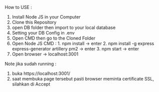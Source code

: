 How to USE :

1. Install Node JS in your Computer
2. Clone this Repository
3. open DB folder then import to your local database
4. Setting your DB Config in .env
5. Open CMD then go to the Cloned Folder
6. Open Node JS CMD :   1. npm install -> enter
                        2. npm install -g express express-generator artillery pm2 -> enter
                        3. npm start -> enter
7. Open browser -> localhost:3001

Note jika sudah running :

1. buka https://localhost:3001/
2. saat membuka page tersebut pasti browser meminta certificate SSL, silahkan di Accept
